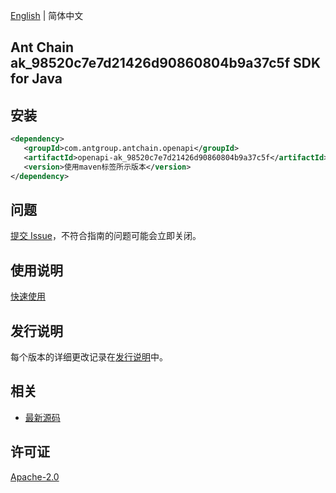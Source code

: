 [English](README.md) | 简体中文

## Ant Chain ak_98520c7e7d21426d90860804b9a37c5f SDK for Java

## 安装

```xml
<dependency>
   <groupId>com.antgroup.antchain.openapi</groupId>
   <artifactId>openapi-ak_98520c7e7d21426d90860804b9a37c5f</artifactId>
   <version>使用maven标签所示版本</version>
</dependency>
```

## 问题

[提交 Issue](https://github.com/alipay/antchain-openapi-prod-sdk/issues/new)，不符合指南的问题可能会立即关闭。

## 使用说明

[快速使用](https://github.com/alipay/antchain-openapi-prod-sdk)

## 发行说明

每个版本的详细更改记录在[发行说明](./ChangeLog.txt)中。

## 相关

- [最新源码](https://github.com/alipay/antchain-openapi-prod-sdk/)

## 许可证

[Apache-2.0](http://www.apache.org/licenses/LICENSE-2.0)

